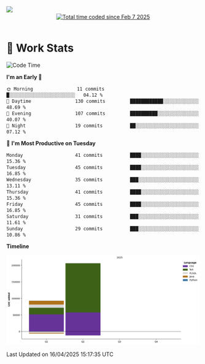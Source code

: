 <img src="https://capsule-render.vercel.app/api?type=waving&color=E0D7C8&height=200&section=header&text=Jeong8333&animation=fadeIn&fontColor=6D4930&fontSize=65&fontAlignY=60&stroke=6D4930&strokeWidth=3" />

<div align = center>
<a href="https://wakatime.com/@9207cd9b-e0ca-4b15-bb6a-6ad0a31854f8"><img src="https://wakatime.com/badge/user/9207cd9b-e0ca-4b15-bb6a-6ad0a31854f8.svg" alt="Total time coded since Feb 7 2025" /></a>
</div>
<br>

# 📝 **Work Stats**


<!--START_SECTION:waka-->
![Code Time](http://img.shields.io/badge/Code%20Time-9%20hrs%2027%20mins-blue)

**I'm an Early 🐤** 

```text
🌞 Morning                11 commits          █░░░░░░░░░░░░░░░░░░░░░░░░   04.12 % 
🌆 Daytime                130 commits         ████████████░░░░░░░░░░░░░   48.69 % 
🌃 Evening                107 commits         ██████████░░░░░░░░░░░░░░░   40.07 % 
🌙 Night                  19 commits          ██░░░░░░░░░░░░░░░░░░░░░░░   07.12 % 
```
📅 **I'm Most Productive on Tuesday** 

```text
Monday                   41 commits          ████░░░░░░░░░░░░░░░░░░░░░   15.36 % 
Tuesday                  45 commits          ████░░░░░░░░░░░░░░░░░░░░░   16.85 % 
Wednesday                35 commits          ███░░░░░░░░░░░░░░░░░░░░░░   13.11 % 
Thursday                 41 commits          ████░░░░░░░░░░░░░░░░░░░░░   15.36 % 
Friday                   45 commits          ████░░░░░░░░░░░░░░░░░░░░░   16.85 % 
Saturday                 31 commits          ███░░░░░░░░░░░░░░░░░░░░░░   11.61 % 
Sunday                   29 commits          ███░░░░░░░░░░░░░░░░░░░░░░   10.86 % 
```


**Timeline**

![Lines of Code chart](https://raw.githubusercontent.com/Jeong8333/Jeong8333/main/assets/bar_graph.png)


 Last Updated on 16/04/2025 15:17:35 UTC
<!--END_SECTION:waka-->

